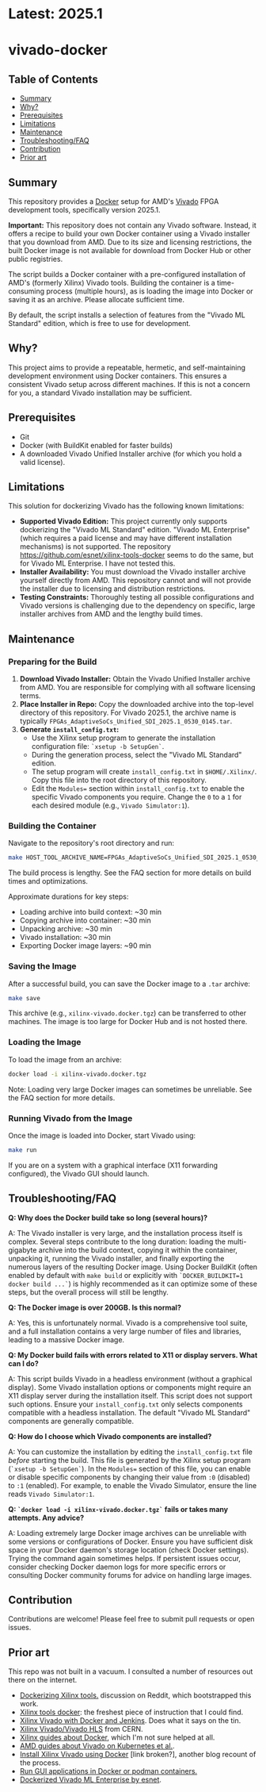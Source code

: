 # Latest: 2025.1

# vivado-docker

## Table of Contents
* [Summary](#summary)
* [Why?](#why)
* [Prerequisites](#prerequisites)
* [Limitations](#limitations)
* [Maintenance](#maintenance)
* [Troubleshooting/FAQ](#troubleshootingfaq)
* [Contribution](#contribution)
* [Prior art](#prior-art)

## Summary

This repository provides a [Docker](https://docker.io) setup for AMD's [Vivado][viv]
FPGA development tools, specifically version 2025.1.

[viv]: https://en.wikipedia.org/wiki/Vivado

**Important:** This repository does not contain any Vivado software. Instead, it
offers a recipe to build your own Docker container using a Vivado installer that
you download from AMD. Due to its size and licensing restrictions, the built
Docker image is not available for download from Docker Hub or other public
registries.

The script builds a Docker container with a pre-configured installation of
AMD's (formerly Xilinx) Vivado tools. Building the container is a
time-consuming process (multiple hours), as is loading the image into Docker or
saving it as an archive. Please allocate sufficient time.

By default, the script installs a selection of features from the "Vivado ML
Standard" edition, which is free to use for development.

## Why?

This project aims to provide a repeatable, hermetic, and self-maintaining
development environment using Docker containers. This ensures a consistent Vivado
setup across different machines. If this is not a concern for you, a standard
Vivado installation may be sufficient.

[bzl]: https://www.hdlfactory.com/tags/bazel/

## Prerequisites

*   Git
*   Docker (with BuildKit enabled for faster builds)
*   A downloaded Vivado Unified Installer archive (for which you hold a valid
    license).

## Limitations

This solution for dockerizing Vivado has the following known limitations:

*   **Supported Vivado Edition:** This project currently only supports
    dockerizing the "Vivado ML Standard" edition. "Vivado ML Enterprise" (which
    requires a paid license and may have different installation mechanisms) is
    not supported. The repository https://github.com/esnet/xilinx-tools-docker seems
    to do the same, but for Vivado ML Enterprise. I have not tested this.
*   **Installer Availability:** You must download the Vivado installer archive
    yourself directly from AMD. This repository cannot and will not provide the
    installer due to licensing and distribution restrictions.
*   **Testing Constraints:** Thoroughly testing all possible configurations and
    Vivado versions is challenging due to the dependency on specific, large
    installer archives from AMD and the lengthy build times.

## Maintenance

### Preparing for the Build

1.  **Download Vivado Installer:** Obtain the Vivado Unified Installer archive
    from AMD. You are responsible for complying with all software licensing
    terms.
2.  **Place Installer in Repo:** Copy the downloaded archive into the top-level
    directory of this repository. For Vivado 2025.1, the archive name is
    typically `FPGAs_AdaptiveSoCs_Unified_SDI_2025.1_0530_0145.tar`.
3.  **Generate `install_config.txt`:**
    *   Use the Xilinx setup program to generate the installation configuration
        file: `` `xsetup -b SetupGen` ``.
    *   During the generation process, select the "Vivado ML Standard" edition.
    *   The setup program will create `install_config.txt` in
        `$HOME/.Xilinx/`. Copy this file into the root directory of this
        repository.
    *   Edit the `Modules=` section within `install_config.txt` to enable the
        specific Vivado components you require. Change the `0` to a `1` for
        each desired module (e.g., `Vivado Simulator:1`).

### Building the Container

Navigate to the repository's root directory and run:

```bash
make HOST_TOOL_ARCHIVE_NAME=FPGAs_AdaptiveSoCs_Unified_SDI_2025.1_0530_0145.tar build
```

The build process is lengthy. See the FAQ section for more details on build
times and optimizations.

Approximate durations for key steps:

*   Loading archive into build context: ~30 min
*   Copying archive into container: ~30 min
*   Unpacking archive: ~30 min
*   Vivado installation: ~30 min
*   Exporting Docker image layers: ~90 min

### Saving the Image

After a successful build, you can save the Docker image to a `.tar` archive:

```bash
make save
```

This archive (e.g., `xilinx-vivado.docker.tgz`) can be transferred to other
machines. The image is too large for Docker Hub and is not hosted there.

### Loading the Image

To load the image from an archive:

```bash
docker load -i xilinx-vivado.docker.tgz
```

Note: Loading very large Docker images can sometimes be unreliable. See the FAQ
section for more details.

### Running Vivado from the Image

Once the image is loaded into Docker, start Vivado using:

```bash
make run
```

If you are on a system with a graphical interface (X11 forwarding configured),
the Vivado GUI should launch.

## Troubleshooting/FAQ

**Q: Why does the Docker build take so long (several hours)?**

A: The Vivado installer is very large, and the installation process itself is
complex. Several steps contribute to the long duration: loading the
multi-gigabyte archive into the build context, copying it within the container,
unpacking it, running the Vivado installer, and finally exporting the numerous
layers of the resulting Docker image. Using Docker BuildKit (often enabled by
default with `make build` or explicitly with `` `DOCKER_BUILDKIT=1 docker build ...` ``)
is highly recommended as it can optimize some of these steps, but the overall
process will still be lengthy.

**Q: The Docker image is over 200GB. Is this normal?**

A: Yes, this is unfortunately normal. Vivado is a comprehensive tool suite, and
a full installation contains a very large number of files and libraries, leading
to a massive Docker image.

**Q: My Docker build fails with errors related to X11 or display servers. What can I do?**

A: This script builds Vivado in a headless environment (without a graphical
display). Some Vivado installation options or components might require an X11
display server during the installation itself. This script does not support such
options. Ensure your `install_config.txt` only selects components compatible
with a headless installation. The default "Vivado ML Standard" components are
generally compatible.

**Q: How do I choose which Vivado components are installed?**

A: You can customize the installation by editing the `install_config.txt` file
*before* starting the build. This file is generated by the Xilinx setup program
(`` `xsetup -b SetupGen` ``). In the `Modules=` section of this file, you can enable
or disable specific components by changing their value from `:0` (disabled) to
`:1` (enabled). For example, to enable the Vivado Simulator, ensure the line
reads `Vivado Simulator:1`.

**Q: `` `docker load -i xilinx-vivado.docker.tgz` `` fails or takes many attempts. Any advice?**

A: Loading extremely large Docker image archives can be unreliable with some
versions or configurations of Docker. Ensure you have sufficient disk space in
your Docker daemon's storage location (check Docker settings). Trying the command
again sometimes helps. If persistent issues occur, consider checking Docker
daemon logs for more specific errors or consulting Docker community forums for
advice on handling large images.

## Contribution

Contributions are welcome! Please feel free to submit pull requests or open
issues.

## Prior art

This repo was not built in a vacuum. I consulted a number of resources out
there on the internet.

* [Dockerizing Xilinx tools.][1] discussion on Reddit, which bootstrapped this
  work.
* [Xilinx tools docker][8]: the freshest piece of instruction that I could find.
* [Xilinx Vivado with Docker and Jenkins][2]. Does what it says on the tin.
* [Xilinx Vivado/Vivado HLS][3] from CERN.
* [Xilinx guides about Docker][4], which I'm not sure helped at all.
* [AMD guides about Vivado on Kubernetes et al.][5].
* [Install Xilinx Vivado using Docker][6] [link broken?], another blog recount of the process.
* [Run GUI applications in Docker or podman containers.][7]
* [Dockerized Vivado ML Enterprise by esnet][esnet].

[1]: https://www.reddit.com/r/FPGA/comments/bk8b3n/dockerizing_xilinx_tools/
[2]: https://www.starwaredesign.com/index.php/blog/64-fpga-meets-devops-xilinx-vivado-and-jenkins-with-docker
[3]: https://github.com/aperloff/vivado-docker
[4]: https://xilinx.github.io/Xilinx_Container_Runtime/docker.html
[5]: https://docs.xilinx.com/r/en-US/Xilinx_Kubernetes_Device_Plugin/1.-Install-Docker
[6]: https://blog.p4ck3t0.de/post/xilinx_docker/
[esnet]: https://github.com/esnet/xilinx-tools-docker
[7]: https://github.com/mviereck/x11docker
[8]: https://github.com/esnet/xilinx-tools-docker/tree/main

